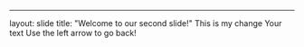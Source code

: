 ---
layout: slide
title: "Welcome to our second slide!"
This is my change
Your text
Use the left arrow to go back!
